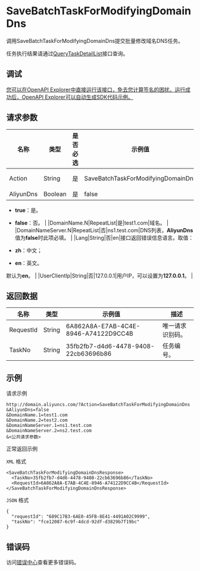 # SaveBatchTaskForModifyingDomainDns

调用SaveBatchTaskForModifyingDomainDns提交批量修改域名DNS任务。

任务执行结果请通过[QueryTaskDetailList](~~67710~~)接口查询。

## 调试

[您可以在OpenAPI Explorer中直接运行该接口，免去您计算签名的困扰。运行成功后，OpenAPI Explorer可以自动生成SDK代码示例。](https://api.aliyun.com/#product=Domain&api=SaveBatchTaskForModifyingDomainDns&type=RPC&version=2018-01-29)

## 请求参数

|名称|类型|是否必选|示例值|描述|
|--|--|----|---|--|
|Action|String|是|SaveBatchTaskForModifyingDomainDns|系统规定参数。取值：**SaveBatchTaskForModifyingDomainDns**。 |
|AliyunDns|Boolean|是|false|是否修改为阿里云DNS。取值：

 -   **true**：是。
-   **false**：否。 |
|DomainName.N|RepeatList|是|test1.com|域名。 |
|DomainNameServer.N|RepeatList|否|ns1.test.com|DNS列表，**AliyunDns**值为**false**时此项必填。 |
|Lang|String|否|en|接口返回错误信息语言。取值：

 -   **zh**：中文；
-   **en**：英文。

 默认为**en**。 |
|UserClientIp|String|否|127.0.0.1|用户IP，可以设置为**127.0.0.1**。 |

## 返回数据

|名称|类型|示例值|描述|
|--|--|---|--|
|RequestId|String|6A862A8A-E7AB-4C4E-8946-A74122D9CC4B|唯一请求识别码。 |
|TaskNo|String|35fb2fb7-d4d6-4478-9408-22cb63696b86|任务编号。 |

## 示例

请求示例

```
http://domain.aliyuncs.com/?Action=SaveBatchTaskForModifyingDomainDns
&AliyunDns=false
&DomainName.1=test1.com
&DomainName.2=test2.com
&DomainNameServer.1=ns1.test.com
&DomainNameServer.2=ns2.test.com
&<公共请求参数>
```

正常返回示例

`XML` 格式

```
<SaveBatchTaskForModifyingDomainDnsResponse>
  <TaskNo>35fb2fb7-d4d6-4478-9408-22cb63696b86</TaskNo>
  <RequestId>6A862A8A-E7AB-4C4E-8946-A74122D9CC4B</RequestId></SaveBatchTaskForModifyingDomainDnsResponse>
```

`JSON` 格式

```
{
  "requestId": "689C17B3-6AE0-45FB-8E41-4491A02C9999",
  "taskNo": "fce12087-6c9f-4dcd-92df-d3829b7f19bc"
}
```

## 错误码

访问[错误中心](https://error-center.alibabacloud.com/status/product/Domain)查看更多错误码。

